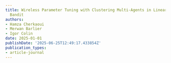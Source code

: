 ```yaml
---
title: Wireless Parameter Tuning with Clustering Multi-Agents in Linear Stochastic
  Bandit
authors:
- Hamza Cherkaoui
- Merwan Barlier
- Igor Colin
date: 2025-01-01
publishDate: '2025-06-25T12:49:17.433854Z'
publication_types:
- article-journal
---
```

